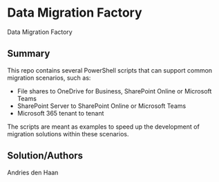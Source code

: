 # Data Migration Factory
Data Migration Factory
## Summary
This repo contains several PowerShell scripts that can support common migration scenarios, such as:
* File shares to OneDrive for Business, SharePoint Online or Microsoft Teams
* SharePoint Server to SharePoint Online or Microsoft Teams
* Microsoft 365 tenant to tenant

The scripts are meant as examples to speed up the development of migration solutions within these scenarios.

## Solution/Authors
Andries den Haan
